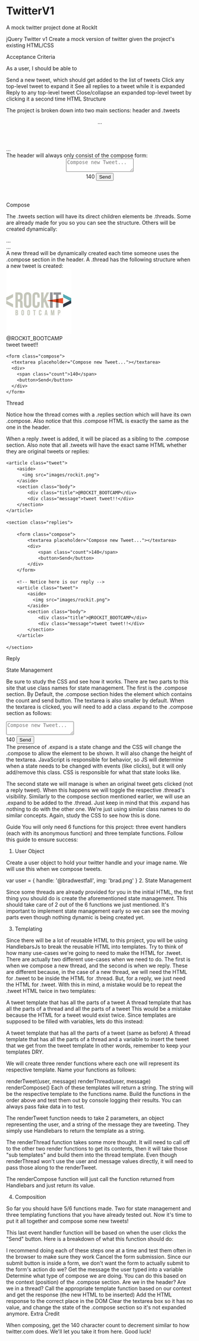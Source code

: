 # TwitterV1
A mock twitter project done at RockIt

jQuery Twitter v1
Create a mock version of twitter given the project's existing HTML/CSS

Acceptance Criteria

As a user, I should be able to

Send a new tweet, which should get added to the list of tweets
Click any top-level tweet to expand it
See all replies to a tweet while it is expanded
Reply to any top-level tweet
Close/collapse an expanded top-level tweet by clicking it a second time
HTML Structure

The project is broken down into two main sections: header and .tweets

<main>
  <header>...</header>
  <section class="tweets">...</section>
</main>
The header will always only consist of the compose form:

<header>
  <form class="compose">
    <textarea placeholder="Compose new Tweet..."></textarea>
    <div>
      <span class="count">140</span>
      <button>Send</button>
    </div>
  </form>
</header>
Compose

The .tweets section will have its direct children elements be .threads. Some are already made for you so you can see the structure. Others will be created dynamically:

<section class="tweets">
  <section class="thread">...</section>
  <section class="thread">...</section>
</section>
A new thread will be dynamically created each time someone uses the .compose section in the header. A .thread has the following structure when a new tweet is created:

<section class="thread">

  <article class="tweet">
    <aside>
      <img src="images/rockit.png">
    </aside>
    <section class="body">
      <div class="title">@ROCKIT_BOOTCAMP</div>
      <div class="message">tweet tweet!!</div>
    </section>
  </article>

  <section class="replies">

    <form class="compose">
      <textarea placeholder="Compose new Tweet..."></textarea>
      <div>
        <span class="count">140</span>
        <button>Send</button>
      </div>
    </form>

  </section>

</section>
Thread

Notice how the thread comes with a .replies section which will have its own .compose. Also notice that this .compose HTML is exactly the same as the one in the header.

When a reply .tweet is added, it will be placed as a sibling to the .compose section. Also note that all .tweets will have the exact same HTML whether they are original tweets or replies:

<section class="thread">

    <article class="tweet">
        <aside>
          <img src="images/rockit.png">
        </aside>
        <section class="body">
            <div class="title">@ROCKIT_BOOTCAMP</div>
            <div class="message">tweet tweet!!</div>
        </section>
    </article>

    <section class="replies">

        <form class="compose">
            <textarea placeholder="Compose new Tweet..."></textarea>
            <div>
                <span class="count">140</span>
                <button>Send</button>
            </div>
        </form>

        <!-- Notice here is our reply -->
        <article class="tweet">
            <aside>
              <img src="images/rockit.png">
            </aside>
            <section class="body">
                <div class="title">@ROCKIT_BOOTCAMP</div>
                <div class="message">tweet tweet!!</div>
            </section>
        </article>

    </section>

</section>
Reply

State Management

Be sure to study the CSS and see how it works. There are two parts to this site that use class names for state management. The first is the .compose section. By Default, the .compose section hides the element which contains the count and send button. The textarea is also smaller by default. When the textarea is clicked, you will need to add a class .expand to the .compose section as follows:

<form class="compose expand">
  <textarea placeholder="Compose new Tweet..."></textarea>
  <div>
    <span class="count">140</span>
    <button>Send</button>
  </div>
</form>
The presence of .expand is a state change and the CSS will change the .compose to allow the element to be shown. It will also change the height of the textarea. JavaScript is responsible for behavior, so JS will determine when a state needs to be changed with events (like clicks), but it will only add/remove this class. CSS is responsible for what that state looks like.

The second state we will manage is when an original tweet gets clicked (not a reply tweet). When this happens we will toggle the respective .thread's visibility. Similarly to the compose section mentioned earlier, we will use an .expand to be added to the .thread. Just keep in mind that this .expand has nothing to do with the other one. We're just using similar class names to do similar concepts. Again, study the CSS to see how this is done.

Guide
You will only need 6 functions for this project: three event handlers (each with its anonymous function) and three template functions. Follow this guide to ensure success:

1. User Object

Create a user object to hold your twitter handle and your image name. We will use this when we compose tweets.

var user = {
  handle: '@bradwestfall',
  img: 'brad.png'
}
2. State Management

Since some threads are already provided for you in the initial HTML, the first thing you should do is create the aforementioned state management. This should take care of 2 out of the 6 functions we just mentioned. It's important to implement state management early so we can see the moving parts even though nothing dynamic is being created yet.

3. Templating

Since there will be a lot of reusable HTML to this project, you will be using HandlebarsJs to break the reusable HTML into templates. Try to think of how many use-cases we're going to need to make the HTML for .tweet. There are actually two different use-cases when we need to do. The first is when we compose a new thread, and the second is when we reply. These are different because, in the case of a new thread, we will need the HTML for .tweet to be inside the HTML for .thread. But, for a reply, we just need the HTML for .tweet. With this in mind, a mistake would be to repeat the .tweet HTML twice in two templates:

A tweet template that has all the parts of a tweet
A thread template that has all the parts of a thread and all the parts of a tweet
This would be a mistake because the HTML for a tweet would exist twice. Since templates are supposed to be filled with variables, lets do this instead:

A tweet template that has all the parts of a tweet (same as before)
A thread template that has all the parts of a thread and a variable to insert the tweet that we get from the tweet template
In other words, remember to keep your templates DRY.

<script id="template-tweet" type="text/x-handlebars-template">
    ...
</script>

<script id="template-compose" type="text/x-handlebars-template">
    ...
</script>

<script id="template-thread" type="text/x-handlebars-template">
    ...
</script>
We will create three render functions where each one will represent its respective template. Name your functions as follows:

renderTweet(user, message)
renderThread(user, message)
renderCompose()
Each of these templates will return a string. The string will be the respective template to the functions name. Build the functions in the order above and test them out by console logging their results. You can always pass fake data in to test.

The renderTweet function needs to take 2 parameters, an object representing the user, and a string of the message they are tweeting. They simply use Handlebars to return the template as a string.

The renderThread function takes some more thought. It will need to call off to the other two render functions to get its contents, then it will take those "sub templates" and build them into the thread template. Even though renderThread won't use the user and message values directly, it will need to pass those along to the renderTweet.

The renderCompose function will just call the function returned from Handlebars and just return its value.

4. Composition

So far you should have 5/6 functions made. Two for state management and three templating functions that you have already tested out. Now it's time to put it all together and compose some new tweets!

This last event handler function will be based on when the user clicks the "Send" button. Here is a breakdown of what this function should do:

I recommend doing each of these steps one at a time and test them often in the browser to make sure they work
Cancel the form submission. Since our submit button is inside a form, we don't want the form to actually submit to the form's action do we?
Get the message the user typed into a variable
Determine what type of compose we are doing. You can do this based on the context (position) of the .compose section. Are we in the header? Are we in a thread?
Call the appropriate template function based on our context and get the response (the new HTML to be inserted)
Add the HTML response to the correct place in the DOM
Clear the textarea box so it has no value, and change the state of the .compose section so it's not expanded anymore.
Extra Credit

When composing, get the 140 character count to decrement similar to how twitter.com does. We'll let you take it from here. Good luck!
